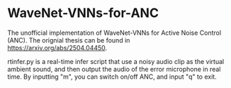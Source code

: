 # WaveNet-VNNs-for-ANC
The unofficial implementation of WaveNet-VNNs for Active Noise Control (ANC).
The orignial thesis can be found in https://arxiv.org/abs/2504.04450.


rtinfer.py is a real-time infer script that use a noisy audio clip as the virtual ambient sound, and then output the audio of the error microphone in real time. By inputting "m", you can switch on/off ANC, and input "q" to exit.

